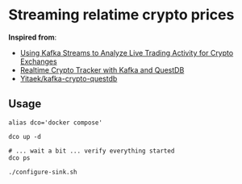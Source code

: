 # Streaming relatime crypto prices

**Inspired from**:
- [Using Kafka Streams to Analyze Live Trading Activity for Crypto Exchanges](https://www.confluent.io/kafka-summit-lon19/using-kafka-streams-analyze-trading-crypto-exchanges/)
- [Realtime Crypto Tracker with Kafka and QuestDB](https://medium.com/swlh/realtime-crypto-tracker-with-kafka-and-questdb-b33b19048fc2)
- [Yitaek/kafka-crypto-questdb](https://github.com/Yitaek/kafka-crypto-questdb)

## Usage

```console
alias dco='docker compose'

dco up -d

# ... wait a bit ... verify everything started
dco ps

./configure-sink.sh
```